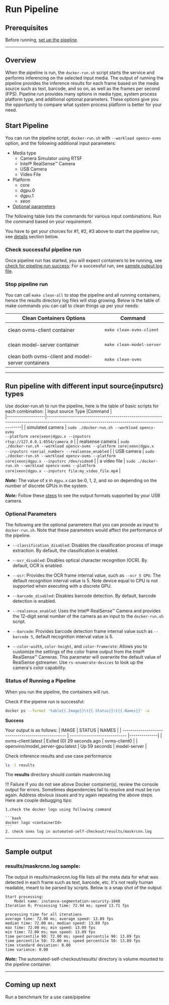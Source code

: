 # Run Pipeline

## Prerequisites 
Before running, [set up the pipeline](./pipelinesetup.md).

---
## Overview 
When the pipeline is run, the `docker-run.sh` script starts the service and performs inferencing on the selected input media. The output of running the pipeline provides the inference results for each frame based on the media source such as text, barcode, and so on, as well as the frames per second (FPS). Pipeline run provides many options in media type, system process platform type, and additional optional parameters. These options give you the opportunity to compare what system process platform is better for your need.

## Start Pipeline

You can run the pipeline script, `docker-run.sh` with `--workload opencv-ovms` option, and the following additional input parameters:

- Media type 
    - Camera Simulator using RTSF
    - Intel® RealSense™ Camera
    - USB Camera
    - Video File
- Platform
    - core
    - dgpu.0
    - dgpu.1
    - xeon
 - [Optional parameters](#optional-parameters)
 
 The following table lists the commands for various input combinations. Run the command based on your requirement.

You have to get your choices for #1, #2, #3 above to start the pipeline run, see [details](#run-pipeline-with-different-input-sourceinputsrc-types) section below.

### Check successful pipeline run
Once pipeline run has started, you will expect containers to be running, see [check for pipeline run success](#status-of-running-a-pipeline); For a successful run, see [sample output log file](#sample-output).

### Stop pipeline run
You can call `make clean-all` to stop the pipeline and all running containers, hence the results directory log files will stop growing. Below is the table of make commands you can call to clean things up per your needs:

| Clean Containers Options                          | Command                           |
| --------------------------------------------------| ----------------------------------|
| clean ovms-client container                       | <pre>make clean-ovms-client</pre> |
| clean model-server container                      | <pre>make clean-model-server</pre>|
| clean both ovms-client and model-server containers| <pre>make clean-ovms</pre>        |

---

## Run pipeline with different input source(inputsrc) types
Use docker-run.sh to run the pipeline, here is the table of basic scripts for each combination:
| Input source Type |Command                                                                                                                                        |          
|-------------------|-----------------------------------------------------------------------------------------------------------------------------------------------|
| simulated camera  | <code>sudo ./docker-run.sh --workload opencv-ovms --platform core&#124;xeon&#124;dgpu.x --inputsrc rtsp://127.0.0.1:8554/camera_0</code>      |
| realsense camera  | <code>sudo ./docker-run.sh --workload opencv-ovms --platform core&#124;xeon&#124;dgpu.x --inputsrc <serial_number> --realsense_enabled</code> |
| USB camera        | <code>sudo ./docker-run.sh --workload opencv-ovms --platform core&#124;xeon&#124;dgpu.x --inputsrc /dev/video0</code>                         |
| a video file      | <code>sudo ./docker-run.sh --workload opencv-ovms --platform core&#124;xeon&#124;dgpu.x --inputsrc file:my_video_file.mp4</code>              |

**_Note:_**  The value of x in `dgpu.x` can be 0, 1, 2, and so on depending on the number of discrete GPUs in the system.
    
**_Note:_**  Follow these [steps](/How_to_query_usb_camera.md) to see the output formats supported by your USB camera.
    
### Optional Parameters

The following are the optional parameters that you can provide as input to `docker-run.sh`. Note that these parameters would affect the performance of the pipeline. 
    
- `--classification_disabled`: Disables the classification process of image extraction. By default, the classification is enabled. 

- `--ocr_disabled`: Disables optical character recognition (OCR). By default, OCR is enabled. 

- `--ocr`: Provides the OCR frame internal value, such as `--ocr 5 GPU`. The default recognition interval value is 5. Note device equal to CPU is not supported when executing with a discrete GPU.

- `--barcode_disabled`: Disables barcode detection. By default, barcode detection is enabled.
    
- `--realsense_enabled`: Uses the Intel® RealSense™ Camera and provides the 12-digit serial number of the camera as an input to the `docker-run.sh` script.

- `--barcode`: Provides barcode detection frame internal value such as `--barcode 5`, default recognition interval value is 5.

- `--color-width`, `color-height`, and `color-framerate`: Allows you to customize the settings of the color frame output from the Intel® RealSense™ Cameras. This parameter will overwrite the default value of RealSense gstreamer. Use `rs-enumerate-devices` to look up the camera's color capability.


### Status of Running a Pipeline
    
When you run the pipeline, the containers will run.
    
Check if the pipeine run is successful: 

```bash
docker ps --format 'table{{.Image}}\t{{.Status}}\t{{.Names}}' -a
```

**Success**

Your output is as follows:
| IMAGE                                              | STATUS                       | NAMES        |
| -------------------------------------------------- | ---------------------------- |--------------|
| ovms-client:latest                                 | Exited (0) 29 seconds ago    | ovms-client0 |
| openvino/model_server-gpu:latest                   | Up 59 seconds                | model-server |


Check inference results and use case performance
```bash
ls -l results
```

The **results** directory should contain maskrcnn.log


!!! Failure
    If you do not see above Docker container(s), review the console output for errors. Sometimes dependencies fail to resolve and must be run again. Address obvious issues and try again repeating the above steps. Here are couple debugging tips:

    1.check the docker logs using following command

    ```bash
    docker logs <containerId>
    ```
    2. check ovms log in automated-self-checkout/results/maskrcnn.log

---
## Sample output

### results/maskrcnn.log sample:

The output in results/maskrcnn.log file lists all the meta data for what was detected in each frame such as text, barcode, etc. It's not really human readable, meant to be parsed by scripts. Below is a snap shot of the output:

```text
Start processing:
	Model name: instance-segmentation-security-1040
Iteration 0; Processing time: 72.94 ms; speed 13.71 fps

processing time for all iterations
average time: 72.00 ms; average speed: 13.89 fps
median time: 72.00 ms; median speed: 13.89 fps
max time: 72.00 ms; min speed: 13.89 fps
min time: 72.00 ms; max speed: 13.89 fps
time percentile 90: 72.00 ms; speed percentile 90: 13.89 fps
time percentile 50: 72.00 ms; speed percentile 50: 13.89 fps
time standard deviation: 0.00
time variance: 0.00
```

**_Note:_**  The automated-self-checkout/results/ directory is volume mounted to the pipeline container.

---
## Coming up next

Run a benchmark for a use case/pipeline